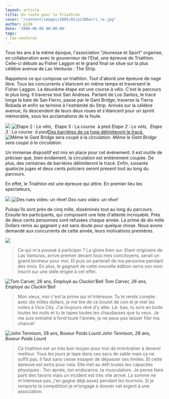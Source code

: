 ```yaml
---
layout: article
title: En route pour le Triathlon
cover: "/content/images/2005/01/p130barri_re.jpg"
author: p130
date: '2006-06-06 00:00:00'
tags:
- las-venturas
---
```


Tous les ans à la même époque, l'association "Jeunesse et Sport" organise, en collaboration avec le gouverneur de l'Etat, une épreuve de Triathlon. Celle-ci débute au Fisher Laggon et le grand final se situe sur la plus célèbre avenue de Las Venturas :&nbsp;The Strip.

Rappelons ce qui compose un triathlon. Tout d'abord une épreuve de nage libre. Tous les concurrents&nbsp;s'élancent en même temps et traversent le Fisher Laggon. La deuxième étape est une course&nbsp;à vélo.&nbsp;C'est le parcours le plus long. Il traverse tout San Andreas. Partant de Los&nbsp;Santos, le tracé longe la&nbsp;baie de San&nbsp;Fierro, passe par le Gant Bridge, traverse la Tierra Robada et enfin se termine à l'extrémité du Strip. Arrivés sur la célèbre avenue, ils descendent de leurs deux roues et s'élancent pour un sprint mémorable, sous les acclamations de la foule.

![](/content/images/2005/01/p130v_lo.jpg)
![Etape 2 : Le vélo,  Etape 3 : La course  à pied](/content/images/2005/01/p130apied.jpg)
_Etape 2 : Le vélo,  Etape 3 : La course  à pied_[Des barrières de ce type délimiteront le tracé.](/content/images/2005/01/p130barri_re.jpg)
![Même le Gant Bridge sera coupé à la circulation.](/content/images/2005/01/sansvoiture3.jpg)
_Même le Gant Bridge sera coupé à la circulation._

Un immense dispositif est mis en place pour cet événement. Il est inutile de préciser que, bien évidement, la circulation est entièrement coupée. De plus, des centaines de barrières délimiteront le tracé. Enfin, soixante quatorze juges et deux cents policiers seront présent tout au long du parcours.

En effet, le Triathlon est une épreuve qui attire. En premier lieu les spectateurs,

![](/content/images/2005/01/sansvoiture.jpg)
![Des rues vides: un rêve!](/content/images/2005/01/sansvoiture2.jpg)
_Des rues vides: un rêve!_

Puisqu'ils sont près de cinq mille, disséminés tout au long du parcours. Ensuite les participants, qui composent une liste d'attente incroyable. Près de deux cents personnes sont refusées chaque année. La prime de dix mille Dollars remis au gagnant y est sans doute pour quelque chose. Nous avons demandé aux concurrents de cette année, leurs&nbsp;motivations premières.

![](/content/images/2005/01/p130elvis.jpg)

> Ce qui m'a poussé à participer ? La gloire bien sur. Etant originaire de Las Vanturas, arrivé premier devant tous mes concitoyens, serait un grand bonheur pour moi. Et puis on parlerait de ma personne pendant des mois. En plus, le gagnant de cette nouvelle édition verra son nom inscrit sur une stèle érigée à cet effet.

![Tom Carver, 26 ans, Employé au Cluckin'Bell](/content/images/2005/01/p130bell.jpg)
_Tom Carver, 26 ans, Employé au Cluckin'Bell_

> Mon vieux, moi c'est la prime qui m'intéresse. Tu te rends compte : avec dix milles dollars, je me tire de ce boulot de con et je met les voiles à Vice City. J'ai toujours rêvé d'y aller. Là- bas, tu sors en boite toutes les nuits et tu te tapes toutes les chaudasses que tu veux. Je me suis entraîné à fond toute l'année, je ne peux pas laisser filer ma chance!

![John Tennison, 28 ans, Boxeur Poids Lourd](/content/images/2005/01/p130boxeur.jpg)
_John Tennison, 28 ans, Boxeur Poids Lourd_

> Ce triathlon est un très bon moyen pour moi de m’entraîner à devenir meilleur. Tous les jours je tape dans ces sacs de sable mais ça ne suffit pas. Il faut sans cesse essayer de dépasser ses limites. Et cette épreuve est extra pour cela. Elle met&nbsp;au défi&nbsp;toutes tes capacités physiques : Ton apnée, ton endurance, ta musculature. Je pense faire parti des favoris mais un incident est très vite arrivé. La somme ne m'intéresse pas, j'en gagne déjà assez pendant les tournois. Si je remporte la compétition je m'engage à donner cet argent à une association.

<!--kg-card-end: markdown-->
